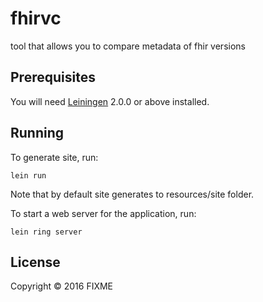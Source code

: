 # fhirvc

tool that allows you to compare metadata of fhir versions

## Prerequisites

You will need [Leiningen][] 2.0.0 or above installed.

[leiningen]: https://github.com/technomancy/leiningen

## Running

To generate site, run:

    lein run 

Note that by default site generates to resources/site folder.

To start a web server for the application, run:

    lein ring server

## License

Copyright © 2016 FIXME
